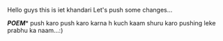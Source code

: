 Hello guys this is iet khandari
Let's push some changes...

*******POEM********
push karo push karo 
karna h kuch kaam 
shuru karo pushing leke prabhu ka naam...:)
